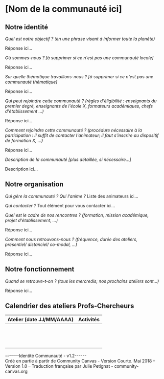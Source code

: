 # [Nom de la communauté ici]

## Notre identité
_Quel est notre objectif ? (en une phrase visant à informer toute la planète)_

Réponse ici...

_Où sommes-nous ? [à supprimer si ce n'est pas une communauté locale]_

Réponse ici...

_Sur quelle thématique travaillons-nous ? [à supprimer si ce n'est pas une communauté thématique]_

Réponse ici...

_Qui peut rejoindre cette communauté ? (règles d'éligibilité : enseignants du premier degré, enseignants de l'école X, formateurs académiques, chefs d'établissement ...)_

Réponse ici...

_Comment rejoindre cette communauté ? (procédure nécessaire à la participation : il suffit de contacter l'animateur; il faut s'inscrire au dispositif de formation X, ...)_

Réponse ici...

_Description de la communauté [plus détaillée, si nécessaire...]_

Description ici...

## Notre organisation

_Qui gère la communauté ? Qui l'anime ?_ Liste des animateurs ici...

_Qui contacter ?_ Tout élément pour vous contacter ici...

_Quel est le cadre de nos rencontres ? (formation, mission académique, projet d'établissement, ...)_

Réponse ici...

_Comment nous retrouvons-nous ? (fréquence, durée des ateliers, présentiel/ distanciel/ co-modal, ...)_

Réponse ici...

## Notre fonctionnement

_Quand se retrouve-t-on ? (tous les mercredis; nos prochains ateliers sont...)_

Réponse ici...

## Calendrier des ateliers Profs-Chercheurs
| Atelier (date JJ/MM/AAAA) | Activités |
| ---- | ---- |
| <br> | |
| <br> | |
| <br> | |

-------Identité Communauté - v1.2------\
Créé en partie à partir de Community Canvas - Version Courte. Mai 2018 – Version 1.0 – Traduction française par Julie Petignat - community-canvas.org
